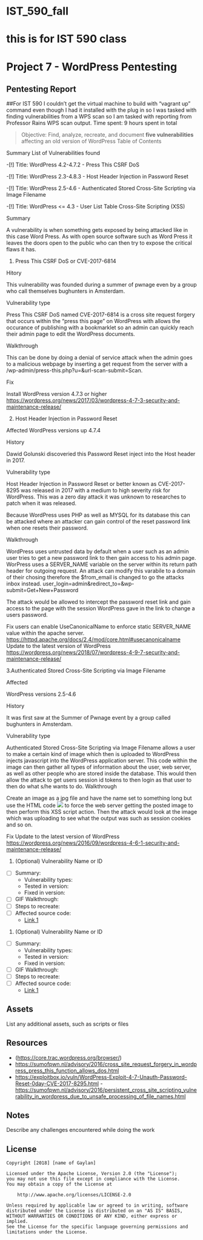 # IST_590_fall
# this is for IST 590 class


# Project 7 - WordPress Pentesting

## Pentesting Report

##For IST 590 I couldn’t get the virtual machine to build with “vagrant up” command even though I had it installed with the plug in so I was tasked with finding vulnerabilities from a WPS scan so I am tasked with reporting from Professor Rains WPS scan output. 
Time spent: 9 hours spent in total

> Objective: Find, analyze, recreate, and document **five vulnerabilities** affecting an old version of WordPress
Table of Contents

Summary
List of Vulnerabilities found

-[!] Title: WordPress 4.2-4.7.2 - Press This CSRF DoS

-[!] Title: WordPress 2.3-4.8.3 - Host Header Injection in Password Reset

-[!] Title: WordPress 2.5-4.6 - Authenticated Stored Cross-Site Scripting via Image Filename

-[!] Title: WordPress <= 4.3 - User List Table Cross-Site Scripting (XSS)



  Summary

A vulnerability is when something gets exposed by being attacked like in this case Word Press. As with open source software such as Word Press it leaves the doors open to the public who can then try to expose the critical flaws it has. 


1.  Press This CSRF DoS or CVE-2017-6814 

 Hitory

This vulnerability was founded during a summer of pwnage even by a group who call themselves bughunters in Amsterdam. 

Vulnerability type

 Press This CSRF DoS named CVE-2017-6814 is a cross site request forgery that occurs within the “press this page” on WordPress with allows the occurance of publishing with a bookmarklet so an admin can quickly reach their admin page to edit the WordPress documents. 


Walkthrough

This can be done by doing a denial of service attack when the admin goes to a malicious webpage by inserting a get request from the server with a /wp-admin/press-this.php?u=<URL>&url-scan-submit=Scan. 


Fix 

Install WordPress version 4.7.3 or higher
https://wordpress.org/news/2017/03/wordpress-4-7-3-security-and-maintenance-release/


2. Host Header Injection in Password Reset

Affected
WordPress versions up  4.7.4

History

Dawid Golunski discoveried this Password Reset inject into the Host header in 2017.

Vulnerability type

Host Header Injection in Password Reset or better known as CVE-2017-8295 was released in 2017 with a medium to high severity risk for WordPress. This was a zero day attack it was unknown to researches to patch when it was released. 

Because WordPress uses PHP as well as MYSQL for its database this can be attacked where an attacker can gain control of the reset password link when one resets their password. 

Walkthrough

WordPress uses untrusted data by default when a user such as an admin user tries to get a new password link to then gain access to his admin page. 
WorPress uses a SERVER_NAME variable on the server within its return path header for outgoing request. An attack can modify this varabile to a domain of their chosing therefore the $from_email is changed to go the attacks inbox instead.
user_login=admin&redirect_to=&wp-submit=Get+New+Password

The attack would be allowed to intercept the password reset link and gain access to the page with the session WordPress gave in the link to change a users password. 


Fix
users can enable UseCanonicalName to enforce static SERVER_NAME value within the apache server.
https://httpd.apache.org/docs/2.4/mod/core.html#usecanonicalname
Update to the latest version of WordPress
https://wordpress.org/news/2018/07/wordpress-4-9-7-security-and-maintenance-release/

3.Authenticated Stored Cross-Site Scripting via Image Filename

Affected 

WordPress versions 2.5-4.6

History

It was first saw at the Summer of Pwnage event by a group called bughunters in Amsterdam.

Vulnerability type

Authenticated Stored Cross-Site Scripting via Image Filename allows a user to make a certain kind of image which then is uploaded to WordPress injects javascript into the WordPress application server. This code within the image can then gather all types of information about the user, web server, as well as other people who are stored inside the database. This would then allow the attack to get users session id tokens to then login as that user to then do what s/he wants to do.
Walkthrough

Create an image as a jpg file and have the name set to something long but use the HTML code <img src=a onerror=XSS script here with the document.cookie > to force the web server getting the posted image to then perform this XSS script action. Then the attack would look at the image which was uploading to see what the output was such as session cookies and so on.

Fix
Update to the latest version of WordPress
https://wordpress.org/news/2016/09/wordpress-4-6-1-security-and-maintenance-release/




1. (Optional) Vulnerability Name or ID
  - [ ] Summary: 
    - Vulnerability types:
    - Tested in version:
    - Fixed in version: 
  - [ ] GIF Walkthrough: 
  - [ ] Steps to recreate: 
  - [ ] Affected source code:
    - [Link 1](https://core.trac.wordpress.org/browser/tags/version/src/source_file.php)
1. (Optional) Vulnerability Name or ID
  - [ ] Summary: 
    - Vulnerability types:
    - Tested in version:
    - Fixed in version: 
  - [ ] GIF Walkthrough: 
  - [ ] Steps to recreate: 
  - [ ] Affected source code:
    - [Link 1](https://core.trac.wordpress.org/browser/tags/version/src/source_file.php) 

## Assets

List any additional assets, such as scripts or files

## Resources

- (https://core.trac.wordpress.org/browser/)
- https://sumofpwn.nl/advisory/2016/cross_site_request_forgery_in_wordpress_press_this_function_allows_dos.html
- https://exploitbox.io/vuln/WordPress-Exploit-4-7-Unauth-Password-Reset-0day-CVE-2017-8295.html
-https://sumofpwn.nl/advisory/2016/persistent_cross_site_scripting_vulnerability_in_wordpress_due_to_unsafe_processing_of_file_names.html

## Notes

Describe any challenges encountered while doing the work

## License

    Copyright [2018] [name of Gaylan]

    Licensed under the Apache License, Version 2.0 (the "License");
    you may not use this file except in compliance with the License.
    You may obtain a copy of the License at

        http://www.apache.org/licenses/LICENSE-2.0

    Unless required by applicable law or agreed to in writing, software
    distributed under the License is distributed on an "AS IS" BASIS,
    WITHOUT WARRANTIES OR CONDITIONS OF ANY KIND, either express or implied.
    See the License for the specific language governing permissions and
    limitations under the License.
